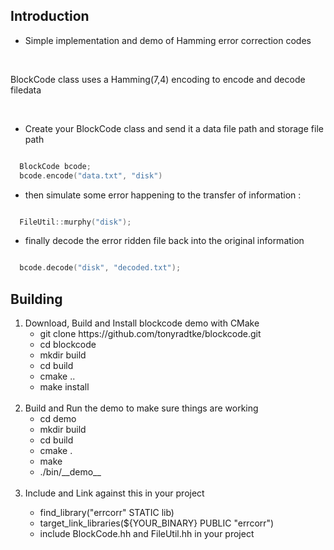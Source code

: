 <h2> Introduction </h2>

  - Simple implementation and demo of Hamming error correction codes  

  <br>

  <p>
    BlockCode class uses a Hamming(7,4) encoding to encode and decode filedata 
  </p>

  <br>

  - Create your BlockCode class and send it a data file path and storage file path
  
  ```cpp

    BlockCode bcode;
    bcode.encode("data.txt", "disk")

  ```

  - then simulate some error happening to the transfer of information : 

  ```cpp
  
    FileUtil::murphy("disk");

  ```

   - finally decode the error ridden file back into the original information

  ```cpp
  
    bcode.decode("disk", "decoded.txt");

  ```


<h2> Building </h2>

<ol>
 <li> Download, Build and Install blockcode demo with CMake 
    <ul>
      <li> git clone https://github.com/tonyradtke/blockcode.git </li>
      <li> cd blockcode </li>
      <li> mkdir build </li>
      <li> cd build </li>
      <li> cmake .. </li>
      <li> make install </li>
    </ul>
  </li>
  <br>
  <li>  Build and Run the demo to make sure things are working 
    <ul> 
      <li> cd demo </li>
      <li> mkdir build </li>
      <li> cd build </li>
      <li> cmake . </li>
      <li> make </li>
      <li> ./bin/__demo__ </li>
    </ul>
  </li>
  <br>
  <li> Include and Link against this in your project </li>
    <ul>
      <li> find_library("errcorr" STATIC lib)  </li>
      <li> target_link_libraries(${YOUR_BINARY} PUBLIC "errcorr")  </li>
      <li> include BlockCode.hh and FileUtil.hh in your project </li>
    </ul> 
  </li>
  <br>
</ol>





